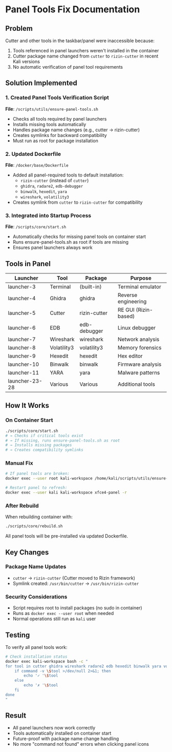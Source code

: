 # Panel Tools Fix Documentation

## Problem
Cutter and other tools in the taskbar/panel were inaccessible because:
1. Tools referenced in panel launchers weren't installed in the container
2. Cutter package name changed from `cutter` to `rizin-cutter` in recent Kali versions
3. No automatic verification of panel tool requirements

## Solution Implemented

### 1. Created Panel Tools Verification Script
**File**: `/scripts/utils/ensure-panel-tools.sh`
- Checks all tools required by panel launchers
- Installs missing tools automatically
- Handles package name changes (e.g., cutter → rizin-cutter)
- Creates symlinks for backward compatibility
- Must run as root for package installation

### 2. Updated Dockerfile
**File**: `/docker/base/Dockerfile`
- Added all panel-required tools to default installation:
  - `rizin-cutter` (instead of `cutter`)
  - `ghidra`, `radare2`, `edb-debugger`
  - `binwalk`, `hexedit`, `yara`
  - `wireshark`, `volatility3`
- Creates symlink from `cutter` to `rizin-cutter` for compatibility

### 3. Integrated into Startup Process
**File**: `/scripts/core/start.sh`
- Automatically checks for missing panel tools on container start
- Runs ensure-panel-tools.sh as root if tools are missing
- Ensures panel launchers always work

## Tools in Panel

| Launcher | Tool | Package | Purpose |
|----------|------|---------|---------|
| launcher-3 | Terminal | (built-in) | Terminal emulator |
| launcher-4 | Ghidra | ghidra | Reverse engineering |
| launcher-5 | Cutter | rizin-cutter | RE GUI (Rizin-based) |
| launcher-6 | EDB | edb-debugger | Linux debugger |
| launcher-7 | Wireshark | wireshark | Network analysis |
| launcher-8 | Volatility3 | volatility3 | Memory forensics |
| launcher-9 | Hexedit | hexedit | Hex editor |
| launcher-10 | Binwalk | binwalk | Firmware analysis |
| launcher-11 | YARA | yara | Malware patterns |
| launcher-23-28 | Various | Various | Additional tools |

## How It Works

### On Container Start
```bash
./scripts/core/start.sh
# → Checks if critical tools exist
# → If missing, runs ensure-panel-tools.sh as root
# → Installs missing packages
# → Creates compatibility symlinks
```

### Manual Fix
```bash
# If panel tools are broken:
docker exec --user root kali-workspace /home/kali/scripts/utils/ensure-panel-tools.sh

# Restart panel to refresh:
docker exec --user kali kali-workspace xfce4-panel -r
```

### After Rebuild
When rebuilding container with:
```bash
./scripts/core/rebuild.sh
```
All panel tools will be pre-installed via updated Dockerfile.

## Key Changes

### Package Name Updates
- `cutter` → `rizin-cutter` (Cutter moved to Rizin framework)
- Symlink created: `/usr/bin/cutter` → `/usr/bin/rizin-cutter`

### Security Considerations
- Script requires root to install packages (no sudo in container)
- Runs as `docker exec --user root` when needed
- Normal operations still run as `kali` user

## Testing

To verify all panel tools work:
```bash
# Check installation status
docker exec kali-workspace bash -c "
for tool in cutter ghidra wireshark radare2 edb hexedit binwalk yara volatility3; do
    if command -v \$tool >/dev/null 2>&1; then
        echo '✓ '\$tool
    else
        echo '✗ '\$tool
    fi
done
"
```

## Result
- All panel launchers now work correctly
- Tools automatically installed on container start
- Future-proof with package name change handling
- No more "command not found" errors when clicking panel icons